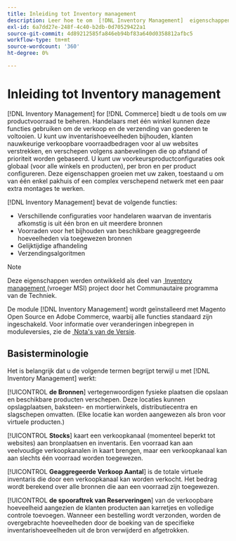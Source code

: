 ```yaml
---
title: Inleiding tot Inventory management
description: Leer hoe te om  [!DNL Inventory Management]  eigenschappen te gebruiken om voorraad in veelvoudige plaatsen te beheren zodat uw  [!DNL Commerce]  opslag nauwkeurig op de fysieke inventaris wijst.
exl-id: 6a7dd27e-248f-4c40-b2db-0d70529422a1
source-git-commit: 4d89212585fa846eb94bf83a640d0358812afbc5
workflow-type: tm+mt
source-wordcount: '360'
ht-degree: 0%

---
```


# Inleiding tot Inventory management

[!DNL Inventory Management] for [!DNL Commerce] biedt u de tools om uw productvoorraad te beheren. Handelaars met één winkel kunnen deze functies gebruiken om de verkoop en de verzending van goederen te voltooien. U kunt uw inventarishoeveelheden bijhouden, klanten nauwkeurige verkoopbare voorraadbedragen voor al uw websites verstrekken, en verschepen volgens aanbevelingen die op afstand of prioriteit worden gebaseerd. U kunt uw voorkeursproductconfiguraties ook globaal (voor alle winkels en producten), per bron en per product configureren. Deze eigenschappen groeien met uw zaken, toestaand u om van één enkel pakhuis of een complex verschepend netwerk met een paar extra montages te werken.

[!DNL Inventory Management] bevat de volgende functies:

- Verschillende configuraties voor handelaren waarvan de inventaris afkomstig is uit één bron en uit meerdere bronnen
- Voorraden voor het bijhouden van beschikbare geaggregeerde hoeveelheden via toegewezen bronnen
- Gelijktijdige afhandeling
- Verzendingsalgoritmen

>[!NOTE]
>
>Deze eigenschappen werden ontwikkeld als deel van [&#x200B; Inventory management &#x200B;](https://github.com/magento/inventory) (vroeger MSI) project door het Communautaire programma van de Techniek.<br/>
>
>De module [!DNL Inventory Management] wordt geïnstalleerd met Magento Open Source en Adobe Commerce, waarbij alle functies standaard zijn ingeschakeld. Voor informatie over veranderingen inbegrepen in moduleversies, zie de [&#x200B; Nota&#39;s van de Versie &#x200B;](release-notes.md).

## Basisterminologie

Het is belangrijk dat u de volgende termen begrijpt terwijl u met [!DNL Inventory Management] werkt:

[!UICONTROL **de Bronnen**] vertegenwoordigen fysieke plaatsen die opslaan en beschikbare producten verschepen. Deze locaties kunnen opslagplaatsen, baksteen- en mortierwinkels, distributiecentra en slagschepen omvatten. (Elke locatie kan worden aangewezen als bron voor virtuele producten.)

[!UICONTROL **Stocks**] kaart een verkoopkanaal (momenteel beperkt tot websites) aan bronplaatsen en inventaris. Een voorraad kan aan veelvoudige verkoopkanalen in kaart brengen, maar een verkoopkanaal kan aan slechts één voorraad worden toegewezen.

[!UICONTROL **Geaggregeerde Verkoop Aantal**] is de totale virtuele inventaris die door een verkoopkanaal kan worden verkocht. Het bedrag wordt berekend over alle bronnen die aan een voorraad zijn toegewezen.

[!UICONTROL **de spooraftrek van Reserveringen**] van de verkoopbare hoeveelheid aangezien de klanten producten aan karretjes en volledige controle toevoegen. Wanneer een bestelling wordt verzonden, worden de overgebrachte hoeveelheden door de boeking van de specifieke inventarishoeveelheden uit de bron verwijderd en afgetrokken.
